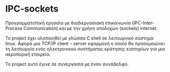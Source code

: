 # IPC-sockets

Προγραμματιστική εργασία με διαδιεργασιακή επικοινωνία (IPC-Inter-Process Communication) και με την χρήση υποδοχών (sockets) internet.

Το project έχει υλοποιηθεί με γλώσσα C shell σε λειτουργικό σύστημα linux. Αφορά μια TCP/IP client – server εφαρμογή η οποία θα προσομοιώνει τη λειτουργία ενός ηλεκτρονικού συστήματος κράτησης εισιτηρίων για μια
αεροπορική εταιρεία.

Το project αυτό έγινε σε συνεργασία με έναν συνάδελφο.
